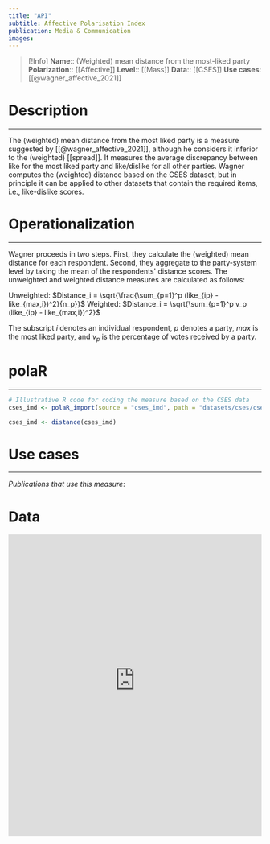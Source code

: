 ```yaml
---
title: "API"
subtitle: Affective Polarisation Index
publication: Media & Communication
images: 
---
```


>[!Info]
> **Name**:: (Weighted) mean distance from the most-liked party
> **Polarization**:: [[Affective]]
> **Level**:: [[Mass]]
> **Data**:: [[CSES]]
> **Use cases**: [[@wagner_affective_2021]]

# Description
---
The (weighted) mean distance from the most liked party is a measure suggested by [[@wagner_affective_2021]], although he considers it inferior to the (weighted) [[spread]]. It measures the average discrepancy between like for the most liked party and like/dislike for all other parties. Wagner computes the (weighted) distance based on the CSES dataset, but in principle it can be applied to other datasets that contain the required items, i.e., like-dislike scores.
# Operationalization
---
Wagner proceeds in two steps. First, they calculate the (weighted) mean distance for each respondent. Second, they aggregate to the party-system level by taking the mean of the respondents' distance scores. The unweighted and weighted distance measures are calculated as follows:

Unweighted: $Distance_i = \sqrt{\frac{\sum_{p=1}^p (like_{ip} - like_{max,i})^2}{n_p}}$ 
Weighted: $Distance_i = \sqrt{\sum_{p=1}^p v_p (like_{ip} - like_{max,i})^2}$

The subscript $i$ denotes an individual respondent, $p$ denotes a party, $max$ is the most liked party, and $v_p$ is the percentage of votes received by a party.
# polaR
---

```r
# Illustrative R code for coding the measure based on the CSES data
cses_imd <- polaR_import(source = "cses_imd", path = "datasets/cses/cses_imd.dta")

cses_imd <- distance(cses_imd)
```

# Use cases
---
*Publications that use this measure*:



# Data

<iframe src="https://felixgruenewald.shinyapps.io/polarapp/?dataset=cses_imd,cses_5&measure=api"
    frameborder="0"
    scrolling="no" 
    style="overflow:hidden;height:600;width:100%" 
    height="1000" 
    width="100%"></iframe>